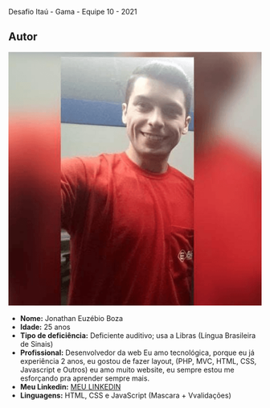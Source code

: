 Desafio Itaú - Gama - Equipe 10 - 2021


## Autor
<img src="img/Jonathan.png">

* **Nome:** Jonathan Euzébio Boza
* **Idade:** 25 anos
* **Tipo de deficiência:** Deficiente auditivo; usa a Libras (Língua Brasileira de Sinais) 
* **Profissional:** Desenvolvedor da web Eu amo tecnológica, porque eu já experiência 2 anos, eu gostou de fazer layout, (PHP, MVC, HTML, CSS, Javascript e Outros) eu amo muito website, eu sempre estou me esforçando pra aprender sempre mais.
*  **Meu Linkedin:** <a target="_blank" href="https://www.linkedin.com/in/jonathan-euz%C3%A9bio-boza-8558a7222/">MEU LINKEDIN</a>
* **Linguagens:** HTML, CSS e JavaScript (Mascara + Vvalidações)

